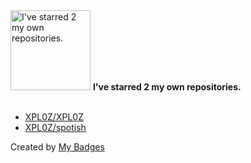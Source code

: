 <img src="https://my-badges.github.io/my-badges/self-star.png" alt="I&apos;ve starred 2 my own repositories." title="I&apos;ve starred 2 my own repositories." width="128">
<strong>I&apos;ve starred 2 my own repositories.</strong>
<br><br>

- <a href="https://github.com/XPL0Z/XPL0Z">XPL0Z/XPL0Z</a>
- <a href="https://github.com/XPL0Z/spotish">XPL0Z/spotish</a>


Created by <a href="https://github.com/my-badges/my-badges">My Badges</a>